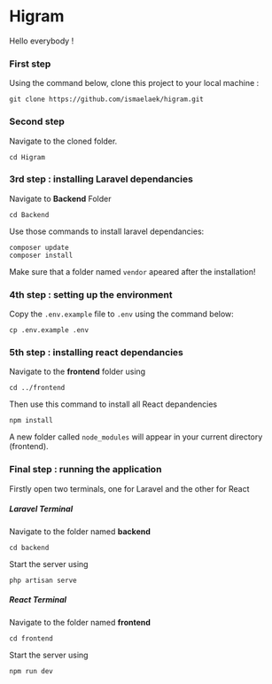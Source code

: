 # Higram
Hello everybody !


### First step 
Using the command below, clone this project to your local machine :

```
git clone https://github.com/ismaelaek/higram.git
```

### Second step

Navigate to the cloned folder.
```
cd Higram
```

### 3rd step : installing Laravel dependancies

Navigate to **Backend** Folder 
```
cd Backend
```

Use those commands to install laravel dependancies:
```
composer update 
composer install
```
Make sure that a folder named `vendor` apeared after the installation!

### 4th step : setting up the environment
Copy the `.env.example` file to `.env` using the command below:
```
cp .env.example .env
```
### 5th step : installing react dependancies
Navigate to the **frontend** folder using 
```
cd ../frontend
```
Then use this command to install all React depandencies 
```
npm install
```
A new folder called `node_modules` will appear in your current directory (frontend).

### Final step : running the application

Firstly open two terminals, one for Laravel and the other for React

##### Laravel Terminal
Navigate to the folder named **backend**
```
cd backend
```
Start the server using 
```
php artisan serve
```

##### React Terminal
Navigate to the folder named **frontend**
```
cd frontend
```
Start the server using 
```
npm run dev
```
